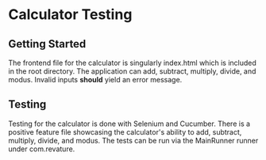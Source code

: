 # Calculator Testing
## Getting Started
The frontend file for the calculator is singularly index.html which is included in the root directory. The application can add, subtract, multiply, divide, and modus. Invalid inputs **should** yield an error message. 
## Testing
Testing for the calculator is done with Selenium and Cucumber. There is a positive feature file showcasing the calculator's ability to add, subtract, multiply, divide, and modus. The tests can be run via the MainRunner runner under com.revature. 
